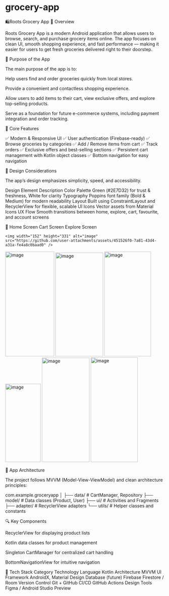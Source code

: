# grocery-app
🛍️Roots Grocery App
📖 Overview

Roots Grocery App is a modern Android application that allows users to browse, search, and purchase grocery items online.
The app focuses on clean UI, smooth shopping experience, and fast performance — making it easier for users to get fresh groceries delivered right to their doorstep.

🎯 Purpose of the App

The main purpose of the app is to:

Help users find and order groceries quickly from local stores.

Provide a convenient and contactless shopping experience.

Allow users to add items to their cart, view exclusive offers, and explore top-selling products.

Serve as a foundation for future e-commerce systems, including payment integration and order tracking.

🧩 Core Features

✅ Modern & Responsive UI
✅ User authentication (Firebase-ready)
✅ Browse groceries by categories
✅ Add / Remove items from cart
✅ Track orders
✅ Exclusive offers and best-selling sections
✅ Persistent cart management with Kotlin object classes
✅ Bottom navigation for easy navigation

🎨 Design Considerations

The app’s design emphasizes simplicity, speed, and accessibility.

Design Element	Description
Color Palette	Green (#2E7D32) for trust & freshness, White for clarity
Typography	Poppins font family (Bold & Medium) for modern readability
Layout	Built using ConstraintLayout and RecyclerView for flexible, scalable UI
Icons	Vector assets from Material Icons
UX Flow	Smooth transitions between home, explore, cart, favourite, and account screens

📱 Home Screen	Cart Screen	Explore Screen

	<img width="152" height="331" alt="image" src="https://github.com/user-attachments/assets/451526f0-7a81-43d4-a31a-fe4a8c0baad0" />
<img width="155" height="332" alt="image" src="https://github.com/user-attachments/assets/f4136a1c-aa5e-49c6-a90d-ed91a95a8100" />
<img width="151" height="329" alt="image" src="https://github.com/user-attachments/assets/93f98cbf-a843-40dc-8778-1e6baf2ff9a3" />
<img width="148" height="332" alt="image" src="https://github.com/user-attachments/assets/6aa77124-f8e4-4828-92e2-a23dd873c93f" />
<img width="112" height="248" alt="image" src="https://github.com/user-attachments/assets/ac066445-0fb6-40ac-ba91-c437702e8d71" />
<img width="151" height="331" alt="image" src="https://github.com/user-attachments/assets/b0e9e9e5-f8c0-49b2-a3b7-0d34ebd98382" />
<img width="149" height="332" alt="image" src="https://github.com/user-attachments/assets/1de1ccd5-f57d-4d88-8553-6add956aefd3" />

	
🧠 App Architecture

The project follows MVVM (Model-View-ViewModel) and clean architecture principles:

com.example.groceryapp
│
├── data/               # CartManager, Repository
├── model/              # Data classes (Product, User)
├── ui/                 # Activities and Fragments
├── adapter/            # RecyclerView adapters
└── utils/              # Helper classes and constants

🔍 Key Components

RecyclerView for displaying product lists

Kotlin data classes for product management

Singleton CartManager for centralized cart handling

BottomNavigationView for intuitive navigation

🧰 Tech Stack
Category	Technology
Language	Kotlin
Architecture	MVVM
UI Framework	AndroidX, Material Design
Database (future)	Firebase Firestore / Room
Version Control	Git + GitHub
CI/CD	GitHub Actions
Design Tools	Figma / Android Studio Preview
